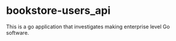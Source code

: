 # bookstore-users_api
This is a go application that investigates making enterprise level Go software.
